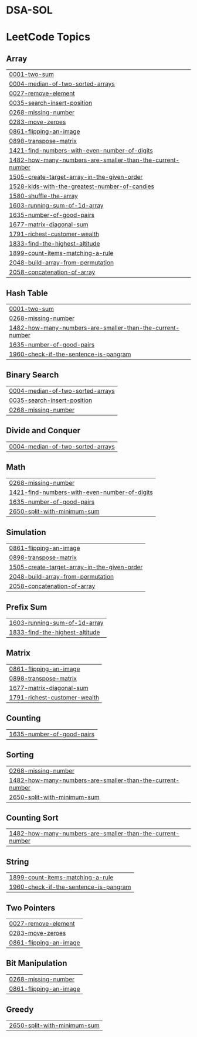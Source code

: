 # DSA-SOL
<!---LeetCode Topics Start-->
# LeetCode Topics
## Array
|  |
| ------- |
| [0001-two-sum](https://github.com/Iamfaizanshaikh/DSA-SOL/tree/master/0001-two-sum) |
| [0004-median-of-two-sorted-arrays](https://github.com/Iamfaizanshaikh/DSA-SOL/tree/master/0004-median-of-two-sorted-arrays) |
| [0027-remove-element](https://github.com/Iamfaizanshaikh/DSA-SOL/tree/master/0027-remove-element) |
| [0035-search-insert-position](https://github.com/Iamfaizanshaikh/DSA-SOL/tree/master/0035-search-insert-position) |
| [0268-missing-number](https://github.com/Iamfaizanshaikh/DSA-SOL/tree/master/0268-missing-number) |
| [0283-move-zeroes](https://github.com/Iamfaizanshaikh/DSA-SOL/tree/master/0283-move-zeroes) |
| [0861-flipping-an-image](https://github.com/Iamfaizanshaikh/DSA-SOL/tree/master/0861-flipping-an-image) |
| [0898-transpose-matrix](https://github.com/Iamfaizanshaikh/DSA-SOL/tree/master/0898-transpose-matrix) |
| [1421-find-numbers-with-even-number-of-digits](https://github.com/Iamfaizanshaikh/DSA-SOL/tree/master/1421-find-numbers-with-even-number-of-digits) |
| [1482-how-many-numbers-are-smaller-than-the-current-number](https://github.com/Iamfaizanshaikh/DSA-SOL/tree/master/1482-how-many-numbers-are-smaller-than-the-current-number) |
| [1505-create-target-array-in-the-given-order](https://github.com/Iamfaizanshaikh/DSA-SOL/tree/master/1505-create-target-array-in-the-given-order) |
| [1528-kids-with-the-greatest-number-of-candies](https://github.com/Iamfaizanshaikh/DSA-SOL/tree/master/1528-kids-with-the-greatest-number-of-candies) |
| [1580-shuffle-the-array](https://github.com/Iamfaizanshaikh/DSA-SOL/tree/master/1580-shuffle-the-array) |
| [1603-running-sum-of-1d-array](https://github.com/Iamfaizanshaikh/DSA-SOL/tree/master/1603-running-sum-of-1d-array) |
| [1635-number-of-good-pairs](https://github.com/Iamfaizanshaikh/DSA-SOL/tree/master/1635-number-of-good-pairs) |
| [1677-matrix-diagonal-sum](https://github.com/Iamfaizanshaikh/DSA-SOL/tree/master/1677-matrix-diagonal-sum) |
| [1791-richest-customer-wealth](https://github.com/Iamfaizanshaikh/DSA-SOL/tree/master/1791-richest-customer-wealth) |
| [1833-find-the-highest-altitude](https://github.com/Iamfaizanshaikh/DSA-SOL/tree/master/1833-find-the-highest-altitude) |
| [1899-count-items-matching-a-rule](https://github.com/Iamfaizanshaikh/DSA-SOL/tree/master/1899-count-items-matching-a-rule) |
| [2048-build-array-from-permutation](https://github.com/Iamfaizanshaikh/DSA-SOL/tree/master/2048-build-array-from-permutation) |
| [2058-concatenation-of-array](https://github.com/Iamfaizanshaikh/DSA-SOL/tree/master/2058-concatenation-of-array) |
## Hash Table
|  |
| ------- |
| [0001-two-sum](https://github.com/Iamfaizanshaikh/DSA-SOL/tree/master/0001-two-sum) |
| [0268-missing-number](https://github.com/Iamfaizanshaikh/DSA-SOL/tree/master/0268-missing-number) |
| [1482-how-many-numbers-are-smaller-than-the-current-number](https://github.com/Iamfaizanshaikh/DSA-SOL/tree/master/1482-how-many-numbers-are-smaller-than-the-current-number) |
| [1635-number-of-good-pairs](https://github.com/Iamfaizanshaikh/DSA-SOL/tree/master/1635-number-of-good-pairs) |
| [1960-check-if-the-sentence-is-pangram](https://github.com/Iamfaizanshaikh/DSA-SOL/tree/master/1960-check-if-the-sentence-is-pangram) |
## Binary Search
|  |
| ------- |
| [0004-median-of-two-sorted-arrays](https://github.com/Iamfaizanshaikh/DSA-SOL/tree/master/0004-median-of-two-sorted-arrays) |
| [0035-search-insert-position](https://github.com/Iamfaizanshaikh/DSA-SOL/tree/master/0035-search-insert-position) |
| [0268-missing-number](https://github.com/Iamfaizanshaikh/DSA-SOL/tree/master/0268-missing-number) |
## Divide and Conquer
|  |
| ------- |
| [0004-median-of-two-sorted-arrays](https://github.com/Iamfaizanshaikh/DSA-SOL/tree/master/0004-median-of-two-sorted-arrays) |
## Math
|  |
| ------- |
| [0268-missing-number](https://github.com/Iamfaizanshaikh/DSA-SOL/tree/master/0268-missing-number) |
| [1421-find-numbers-with-even-number-of-digits](https://github.com/Iamfaizanshaikh/DSA-SOL/tree/master/1421-find-numbers-with-even-number-of-digits) |
| [1635-number-of-good-pairs](https://github.com/Iamfaizanshaikh/DSA-SOL/tree/master/1635-number-of-good-pairs) |
| [2650-split-with-minimum-sum](https://github.com/Iamfaizanshaikh/DSA-SOL/tree/master/2650-split-with-minimum-sum) |
## Simulation
|  |
| ------- |
| [0861-flipping-an-image](https://github.com/Iamfaizanshaikh/DSA-SOL/tree/master/0861-flipping-an-image) |
| [0898-transpose-matrix](https://github.com/Iamfaizanshaikh/DSA-SOL/tree/master/0898-transpose-matrix) |
| [1505-create-target-array-in-the-given-order](https://github.com/Iamfaizanshaikh/DSA-SOL/tree/master/1505-create-target-array-in-the-given-order) |
| [2048-build-array-from-permutation](https://github.com/Iamfaizanshaikh/DSA-SOL/tree/master/2048-build-array-from-permutation) |
| [2058-concatenation-of-array](https://github.com/Iamfaizanshaikh/DSA-SOL/tree/master/2058-concatenation-of-array) |
## Prefix Sum
|  |
| ------- |
| [1603-running-sum-of-1d-array](https://github.com/Iamfaizanshaikh/DSA-SOL/tree/master/1603-running-sum-of-1d-array) |
| [1833-find-the-highest-altitude](https://github.com/Iamfaizanshaikh/DSA-SOL/tree/master/1833-find-the-highest-altitude) |
## Matrix
|  |
| ------- |
| [0861-flipping-an-image](https://github.com/Iamfaizanshaikh/DSA-SOL/tree/master/0861-flipping-an-image) |
| [0898-transpose-matrix](https://github.com/Iamfaizanshaikh/DSA-SOL/tree/master/0898-transpose-matrix) |
| [1677-matrix-diagonal-sum](https://github.com/Iamfaizanshaikh/DSA-SOL/tree/master/1677-matrix-diagonal-sum) |
| [1791-richest-customer-wealth](https://github.com/Iamfaizanshaikh/DSA-SOL/tree/master/1791-richest-customer-wealth) |
## Counting
|  |
| ------- |
| [1635-number-of-good-pairs](https://github.com/Iamfaizanshaikh/DSA-SOL/tree/master/1635-number-of-good-pairs) |
## Sorting
|  |
| ------- |
| [0268-missing-number](https://github.com/Iamfaizanshaikh/DSA-SOL/tree/master/0268-missing-number) |
| [1482-how-many-numbers-are-smaller-than-the-current-number](https://github.com/Iamfaizanshaikh/DSA-SOL/tree/master/1482-how-many-numbers-are-smaller-than-the-current-number) |
| [2650-split-with-minimum-sum](https://github.com/Iamfaizanshaikh/DSA-SOL/tree/master/2650-split-with-minimum-sum) |
## Counting Sort
|  |
| ------- |
| [1482-how-many-numbers-are-smaller-than-the-current-number](https://github.com/Iamfaizanshaikh/DSA-SOL/tree/master/1482-how-many-numbers-are-smaller-than-the-current-number) |
## String
|  |
| ------- |
| [1899-count-items-matching-a-rule](https://github.com/Iamfaizanshaikh/DSA-SOL/tree/master/1899-count-items-matching-a-rule) |
| [1960-check-if-the-sentence-is-pangram](https://github.com/Iamfaizanshaikh/DSA-SOL/tree/master/1960-check-if-the-sentence-is-pangram) |
## Two Pointers
|  |
| ------- |
| [0027-remove-element](https://github.com/Iamfaizanshaikh/DSA-SOL/tree/master/0027-remove-element) |
| [0283-move-zeroes](https://github.com/Iamfaizanshaikh/DSA-SOL/tree/master/0283-move-zeroes) |
| [0861-flipping-an-image](https://github.com/Iamfaizanshaikh/DSA-SOL/tree/master/0861-flipping-an-image) |
## Bit Manipulation
|  |
| ------- |
| [0268-missing-number](https://github.com/Iamfaizanshaikh/DSA-SOL/tree/master/0268-missing-number) |
| [0861-flipping-an-image](https://github.com/Iamfaizanshaikh/DSA-SOL/tree/master/0861-flipping-an-image) |
## Greedy
|  |
| ------- |
| [2650-split-with-minimum-sum](https://github.com/Iamfaizanshaikh/DSA-SOL/tree/master/2650-split-with-minimum-sum) |
<!---LeetCode Topics End-->